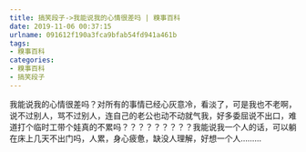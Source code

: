 ```yaml
---
title: 搞笑段子->我能说我的心情很差吗 | 糗事百科
date: 2019-11-06 00:37:15
urlname: 091612f190a3fca9bfab54fd941a461b
tags: 
- 糗事百科
categories:
- 糗事百科
- 搞笑段子
---
```

我能说我的心情很差吗？对所有的事情已经心灰意冷，看淡了，可是我也不老啊，说不过别人，骂不过别人，连自己的老公也动不动就气我，好多委屈说不出口，难道打个临时工带个娃真的不累吗？？？？？？？？？我能说我一个人的话，可以躺在床上几天不出门吗，人累，身心疲惫，缺没人理解，好想一个人………


